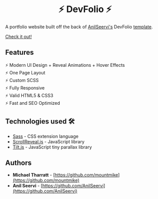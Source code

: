 <h1 align="center"> ⚡️ DevFolio ⚡️</h1>

A portfolio website built off the back of [AnilSeervi's](https://github.com/AnilSeervi) DevFolio [template](https://github.com/AnilSeervi/DevFolio).

[Check it out!](https://michaeltharratt.com/)

## Features

⚡️ Modern UI Design + Reveal Animations + Hover Effects\
⚡️ One Page Layout\
⚡️ Custom SCSS\
⚡️ Fully Responsive\
⚡️ Valid HTML5 & CSS3\
⚡ Fast and SEO Optimized

## Technologies used 🛠️

- [Sass](https://sass-lang.com/documentation) - CSS extension language
- [ScrollReveal.js](https://scrollrevealjs.org/) - JavaScript library
- [Tilt.js](https://gijsroge.github.io/tilt.js/) - JavaScript tiny parallax library

## Authors

- **Michael Tharratt** - [https://github.com/mountmike](https://github.com/mountmike)
- **Anil Seervi** - [https://github.com/AnilSeervi](https://github.com/AnilSeervi)